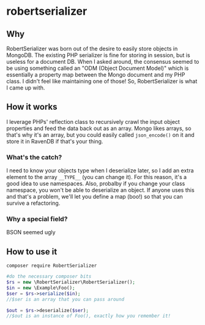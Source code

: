 # robertserializer

## Why

RobertSerializer was born out of the desire to easily store objects in MongoDB. The existing PHP serializer is fine
for storing in session, but is useless for a document DB. When I asked around, the consensus seemed to be using something
called an "ODM (Object Document Model)" which is essentially a property map between the Mongo document and my PHP class. I
didn't feel like maintaining one of those! So, RobertSerializer is what I came up with.

## How it works

I leverage PHPs' reflection class to recursively crawl the input object properties and feed the data back out as an array.
Mongo likes arrays, so that's why it's an array, but you could easily called `json_encode()` on it and store it in RavenDB
if that's your thing. 

### What's the catch?
I need to know your objects type when I deserialize later, so I add an extra element to the array `__TYPE__` 
(you can change it). For this reason, it's a good idea to use namespaces. Also, probalby if you change your class
namespace, you won't be able to deserialize an object. If anyone uses this and that's a problem, we'll let you define a
map (boo!) so that you can survive a refactoring.

### Why a special field?
BSON seemed ugly

## How to use it
`composer require RobertSerializer`

```php
#do the necessary composer bits
$rs = new \RobertSerializer\RobertSerializer();
$in = new \Example\Foo();
$ser = $rs->serialize($in);
//$ser is an array that you can pass around

$out = $rs->deserialize($ser);
//$out is an instance of Foo(), exactly how you remember it!


```

